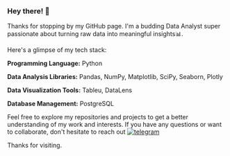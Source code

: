 ### Hey there! 👋
Thanks for stopping by my GitHub page. I'm a budding Data Analyst super passionate about turning raw data into meaningful insights📊.

Here's a glimpse of my tech stack:

**Programming Language:** Python

**Data Analysis Libraries:** Pandas, NumPy, Matplotlib, SciPy, Seaborn, Plotly

**Data Visualization Tools:** Tableu, DataLens

**Database Management:** PostgreSQL

Feel free to explore my repositories and projects to get a better understanding of my work and interests. If you have any questions or want to collaborate, don't hesitate to reach out [![telegram](https://img.shields.io/badge/telegram-26A5E4?logo=telegram&logoColor=white&style=for-the-badge)](https://t.me/An_dy23)

Thanks for visiting.

<!--
**D-A-Y8/D-A-Y8** is a ✨ _special_ ✨ repository because its `README.md` (this file) appears on your GitHub profile.

Here are some ideas to get you started:

- 🔭 I’m currently working on ...
- 🌱 I’m currently learning ...
- 👯 I’m looking to collaborate on ...
- 🤔 I’m looking for help with ...
- 💬 Ask me about ...
- 📫 How to reach me: ...
- 😄 Pronouns: ...
- ⚡ Fun fact: ...
-->
